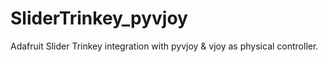 # SliderTrinkey_pyvjoy
Adafruit Slider Trinkey integration with pyvjoy &amp; vjoy as physical controller.

